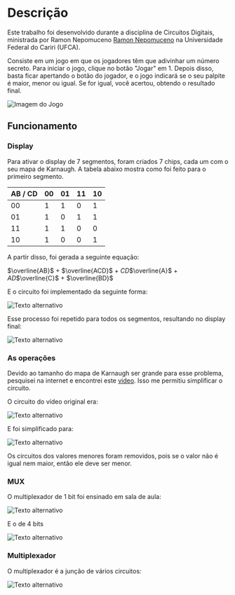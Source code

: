 # Descrição 

Este trabalho foi desenvolvido durante a disciplina de Circuitos Digitais, ministrada por Ramon Nepomuceno [Ramon Nepomuceno](https://github.com/ramonn76) na Universidade Federal do Cariri (UFCA).

Consiste em um jogo em que os jogadores têm que adivinhar um número secreto. Para iniciar o jogo, clique no botão "Jogar" em 1. Depois disso, basta ficar apertando o botão do jogador, e o jogo indicará se o seu palpite é maior, menor ou igual. Se for igual, você acertou, obtendo o resultado final.



![Imagem do Jogo](/img/8.png)


## Funcionamento 

### Display 

Para ativar o display de 7 segmentos, foram criados 7 chips, cada um com o seu mapa de Karnaugh. A tabela abaixo mostra como foi feito para o primeiro segmento.

| AB / CD | 00 | 01 | 11 | 10 |
| --------| - | - | - | - |
| 00 | 1 | 1 | 0 | 1 
| 01 | 1 | 0 | 1 | 1
|11 | 1 | 1 | 0 | 0 
| 10 | 1 | 0 | 0 | 1

A partir disso, foi gerada a seguinte equação:

$\overline{AB}$ + $\overline{ACD}$ + ${CD}$$\overline{A}$ + ${AD}$$\overline{C}$ + $\overline{BD}$

E o circuito foi implementado da seguinte forma:


![Texto alternativo](/img/1.png)


Esse processo foi repetido para todos os segmentos, resultando no display final:


![Texto alternativo](/img/2.png)

### As operações 

Devido ao tamanho do mapa de Karnaugh ser grande para esse problema, pesquisei na internet e encontrei este [video](https://www.youtube.com/watch?v=wgje9eH3TT0&t=1032s). Isso me permitiu simplificar o circuito.

O circuito do vídeo original era:


![Texto alternativo](/img/3.png)


E foi simplificado para:


![Texto alternativo](/img/4.png)

Os circuitos dos valores menores foram removidos, pois se o valor não é igual nem maior, então ele deve ser menor.

### MUX 

O multiplexador de 1 bit foi ensinado em sala de aula:


![Texto alternativo](/img/5.png)


E o de 4 bits


![Texto alternativo](/img/6.png)

### Multiplexador

O multiplexador é a junção de vários circuitos:


![Texto alternativo](/img/7.png)